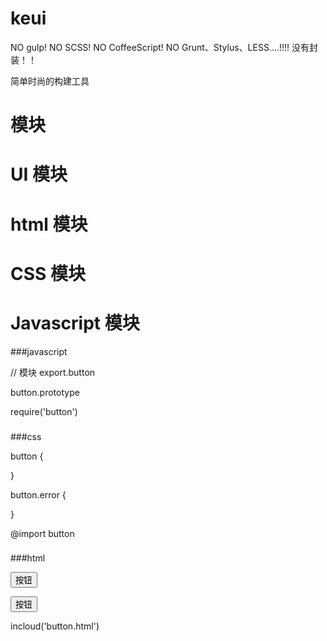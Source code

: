 # keui

NO gulp!  NO SCSS!  NO CoffeeScript!  NO Grunt、Stylus、LESS....!!!!
没有封装！！

简单时尚的构建工具

# 模块

# UI 模块

# html 模块

# CSS 模块

# Javascript 模块

###javascript

// 模块
export.button

button.prototype

require('button')

###

###css

button {
  
}

button.error {
  
}


@import button

###

###html

<button>按钮</button>

<button class="error">按钮</button>

incloud('button.html')

###